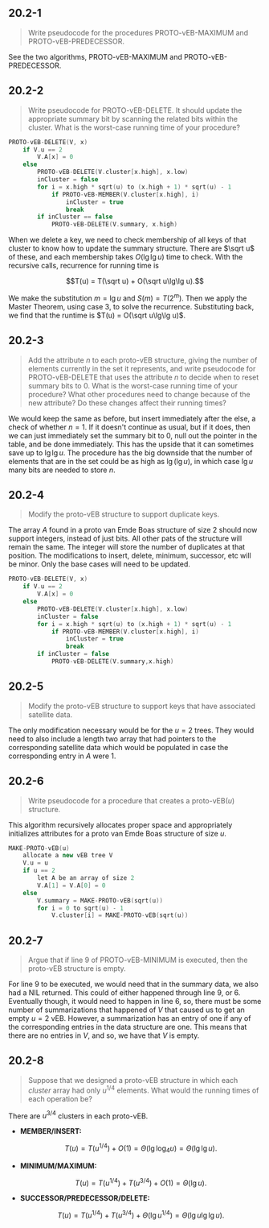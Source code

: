 ## 20.2-1

> Write pseudocode for the procedures $\text{PROTO-vEB-MAXIMUM}$ and $\text{PROTO-vEB-PREDECESSOR}$.

See the two algorithms, $\text{PROTO-vEB-MAXIMUM}$ and $\text{PROTO-vEB-PREDECESSOR}$.

## 20.2-2

> Write pseudocode for $\text{PROTO-vEB-DELETE}$. It should update the appropriate summary bit by scanning the related bits within the cluster. What is the worst-case running time of your procedure?

```cpp
PROTO-vEB-DELETE(V, x)
    if V.u == 2
        V.A[x] = 0
    else
        PROTO-vEB-DELETE(V.cluster[x.high], x.low)
        inCluster = false
        for i = x.high * sqrt(u) to (x.high + 1) * sqrt(u) - 1
            if PROTO-vEB-MEMBER(V.cluster[x.high], i)
                inCluster = true
                break
        if inCluster == false
            PROTO-vEB-DELETE(V.summary, x.high)
```

When we delete a key, we need to check membership of all keys of that cluster to know how to update the summary structure. There are $\sqrt u$ of these, and each membership takes $O(\lg\lg u)$ time to check. With the recursive calls, recurrence for running time is

$$T(u) = T(\sqrt u) + O(\sqrt u\lg\lg u).$$

We make the substitution $m = \lg u$ and $S(m) = T(2^m)$. Then we apply the Master Theorem, using case 3, to solve the recurrence. Substituting back, we find that the runtime is $T(u) = O(\sqrt u\lg\lg u)$.

## 20.2-3

> Add the attribute $n$ to each $\text{proto-vEB}$ structure, giving the number of elements currently in the set it represents, and write pseudocode for $\text{PROTO-vEB-DELETE}$ that uses the attribute $n$ to decide when to reset summary bits to $0$. What is the worst-case running time of your procedure? What other procedures need to change because of the new attribute? Do these changes affect their running times?

We would keep the same as before, but insert immediately after the else, a check of whether $n = 1$. If it doesn't continue as usual, but if it does, then we can just immediately set the summary bit to $0$, null out the pointer in the table, and be done immediately. This has the upside that it can sometimes save up to $\lg\lg u$. The procedure has the big downside that the number of elements that are in the set could be as high as $\lg(\lg u)$, in which case $\lg u$ many bits are needed to store $n$.

## 20.2-4

> Modify the $\text{proto-vEB}$ structure to support duplicate keys.

The array $A$ found in a proto van Emde Boas structure of size $2$ should now support integers, instead of just bits. All other pats of the structure will remain the same. The integer will store the number of duplicates at that position. The modifications to insert, delete, minimum, successor, etc will be minor. Only the base cases will need to be updated.

```cpp
PROTO-vEB-DELETE(V, x)
    if V.u == 2
        V.A[x] = 0
    else
        PROTO-vEB-DELETE(V.cluster[x.high], x.low)
        inCluster = false
        for i = x.high * sqrt(u) to (x.high + 1) * sqrt(u) - 1
            if PROTO-vEB-MEMBER(V.cluster[x.high], i)
                inCluster = true
                break
        if inCluster = false
            PROTO-vEB-DELETE(V.summary,x.high)
```

## 20.2-5

> Modify the $\text{proto-vEB}$ structure to support keys that have associated satellite data.

The only modification necessary would be for the $u = 2$ trees. They would need to also include a length two array that had pointers to the corresponding satellite data which would be populated in case the corresponding entry in $A$ were $1$.

## 20.2-6

> Write pseudocode for a procedure that creates a $\text{proto-vEB}(u)$ structure.

This algorithm recursively allocates proper space and appropriately initializes attributes for a proto van Emde Boas structure of size $u$.

```cpp
MAKE-PROTO-vEB(u)
    allocate a new vEB tree V
    V.u = u
    if u == 2
        let A be an array of size 2
        V.A[1] = V.A[0] = 0
    else
        V.summary = MAKE-PROTO-vEB(sqrt(u))
        for i = 0 to sqrt(u) - 1
            V.cluster[i] = MAKE-PROTO-vEB(sqrt(u))
```

## 20.2-7

> Argue that if line 9 of $\text{PROTO-vEB-MINIMUM}$ is executed, then the $\text{proto-vEB}$ structure is empty.

For line 9 to be executed, we would need that in the summary data, we also had a $\text{NIL}$ returned. This could of either happened through line 9, or 6. Eventually though, it would need to happen in line 6, so, there must be some number of summarizations that happened of $V$ that caused us to get an empty $u = 2$ $\text{vEB}$. However, a summarization has an entry of one if any of the corresponding entries in the data structure are one. This means that there are no entries in $V$, and so, we have that $V$ is empty.

## 20.2-8

> Suppose that we designed a $\text{proto-vEB}$ structure in which each _cluster_ array had only $u^{1 / 4}$ elements. What would the running times of each operation be?

There are $u^{3 / 4}$ clusters in each $\text{proto-vEB}$.

- **MEMBER/INSERT:**

    $$T(u) = T(u^{1 / 4}) + O(1) = \Theta(\lg\log_4 u) = \Theta(\lg\lg u).$$

- **MINIMUM/MAXIMUM:**

    $$T(u) = T(u^{1 / 4}) + T(u^{3 / 4}) + O(1) = \Theta(\lg u).$$

- **SUCCESSOR/PREDECESSOR/DELETE:**

    $$T(u) = T(u^{1 / 4}) + T(u^{3 / 4}) + \Theta(\lg u^{1 / 4}) = \Theta(\lg u \lg\lg u).$$
